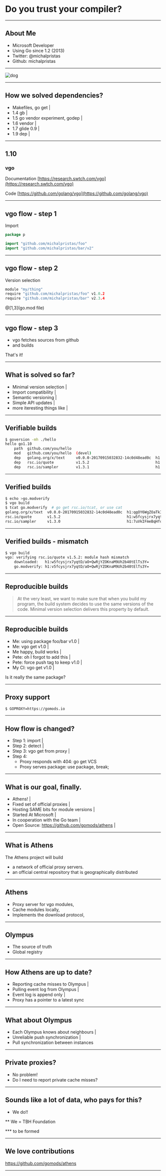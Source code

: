# Do you trust your compiler?
---

## About Me

- Microsoft Developer
- Using Go since 1.2 (2013)
- Twitter: @michalpristas
- Github: michalpristas

---

![dog](assets/image/dog.png)

---

## How we solved dependencies?

- Makefiles, go get |
- 1.4 gb |
- 1.5 go vendor experiment, godep |
- 1.6 vendor  |
- 1.7 glide 0.9 |
- 1.9 dep |

---

## 1.10 

### vgo

Documentation [https://research.swtch.com/vgo](https://research.swtch.com/vgo)

Code [https://github.com/golang/vgo](https://github.com/golang/vgo)

--- 

## vgo flow - step 1

Import

```go
package p 

import "github.com/michalpristas/foo"
import "github.com/michalpristas/bar/v2"
```

---

## vgo flow - step 2

Version selection

```go
module "my/thing"
require "github.com/michalpristas/foo" v1.0.2
require "github.com/michalpristas/bar" v2.3.4
```
@[1,3](go.mod file)

---

## vgo flow - step 3

- vgo fetches sources from github 
- and builds

That's it!

---

## What is solved so far?

- Minimal version selection |
- Import compatibility |
- Semantic versioning |
- Simple API updates |
- more iteresting things like |
---

## Verifiable builds 

```bash
$ goversion -mh ./hello
hello go1.10
	path  github.com/you/hello
	mod   github.com/you/hello  (devel)
	dep   golang.org/x/text     v0.0.0-20170915032832-14c0d48ead0c  h1:qgOY6WgZOaTkIIMiVjBQcw93ERBE4m30iBm00nkL0i8=
	dep   rsc.io/quote          v1.5.2                              h1:w5fcysjrx7yqtD/aO+QwRjYZOKnaM9Uh2b40tElTs3Y=
	dep   rsc.io/sampler        v1.3.1                              h1:F0c3J2nQCdk9ODsNhU3sElnvPIxM/xV1c/qZuAeZmac=
```

---

## Verified builds 

```bash
$ echo >go.modverify
$ vgo build
$ tcat go.modverify  # go get rsc.io/tcat, or use cat
golang.org/x/text  v0.0.0-20170915032832-14c0d48ead0c  h1:qgOY6WgZOaTkIIMiVjBQcw93ERBE4m30iBm00nkL0i8=
rsc.io/quote       v1.5.2                              h1:w5fcysjrx7yqtD/aO+QwRjYZOKnaM9Uh2b40tElTs3Y=
rsc.io/sampler     v1.3.0                              h1:7uVkIFmeBqHfdjD+gZwtXXI+RODJ2Wc4O7MPEh/QiW4=
```

---

## Verified builds - mismatch

```bash
$ vgo build
vgo: verifying rsc.io/quote v1.5.2: module hash mismatch
	downloaded:   h1:w5fcysjrx7yqtD/aO+QwRjYZOKnaM9Uh2b40tElTs3Y=
	go.modverify: h1:v5fcysjrx7yqtD/aO+QwRjYZOKnaM9Uh2b40tElTs3Y=
```

---

## Reproducible builds

>At the very least, we want to make sure that when you build my program, the build system decides to use the same versions of the code. Minimal version selection delivers this property by default.

---

## Reproducible builds

- Me: using package foo/bar v1.0 |
- Me: vgo get v1.0 |
- Me happy, build works |
- Pete: oh I forgot to add this |
- Pete: force push tag to keep v1.0 |
- My CI: vgo get v1.0  |

Is it really the same package?

---

## Proxy support

```bash
$ GOPROXY=https://gomods.io
```

---

## How flow is changed?
- Step 1: import |
- Step 2: detect |
- Step 3: vgo get from proxy |
- Step 4: 
  + Proxy responds with 404: go get VCS
  + Proxy serves package: use package, break;

---

## What is our goal, finally.

- Athens! |
- Fixed set of official proxies |
- Hosting SAME bits for module versions |
- Started At Microsoft |
- In cooperation with the Go team |
- Open Source: https://github.com/gomods/athens |

---

## What is Athens

The Athens project will build 
- a network of official proxy servers.
- an official central repository that is geographically distributed 

---

## Athens 

- Proxy server for vgo modules,
- Cache modules locally,
- Implements the download protocol,

---

## Olympus 

- The source of truth 
- Global registry

---

## How Athens are up to date?

- Reporting cache misses to Olympus |
- Pulling event log from Olympus |
- Event log is append only |
- Proxy has a pointer to a latest sync

---

## What about Olympus

- Each Olympus knows about neighbours |
- Unreliable push synchronization |
- Pull synchronization between instances 

---

## Private proxies?

- No problem!
- Do I need to report private cache misses?

---

## Sounds like a lot of data, who pays for this?

- We do!!

** We = TBH Foundation

*** to be formed

---

## We love contributions

https://github.com/gomods/athens

---